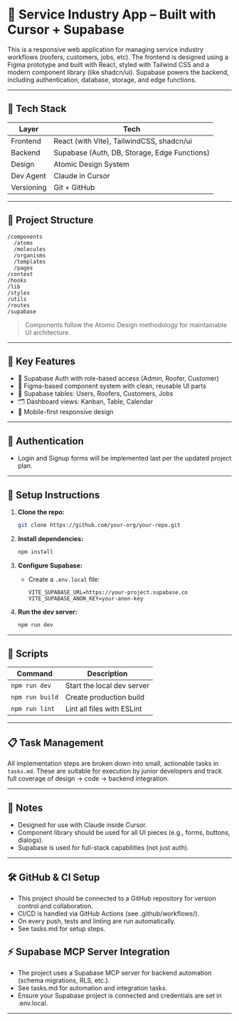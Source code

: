 # 💠 Service Industry App – Built with Cursor + Supabase

This is a responsive web application for managing service industry workflows (roofers, customers, jobs, etc). The frontend is designed using a Figma prototype and built with React, styled with Tailwind CSS and a modern component library (like shadcn/ui). Supabase powers the backend, including authentication, database, storage, and edge functions.

---

## 🚀 Tech Stack

| Layer      | Tech                                         |
| ---------- | -------------------------------------------- |
| Frontend   | React (with Vite), TailwindCSS, shadcn/ui    |
| Backend    | Supabase (Auth, DB, Storage, Edge Functions) |
| Design     | Atomic Design System                         |
| Dev Agent  | Claude in Cursor                             |
| Versioning | Git + GitHub                                 |

---

## 🧱 Project Structure

```
/components
  /atoms
  /molecules
  /organisms
  /templates
  /pages
/context
/hooks
/lib
/styles
/utils
/routes
/supabase
```

> Components follow the Atomic Design methodology for maintainable UI architecture.

---

## 🥉 Key Features

* 🔐 Supabase Auth with role-based access (Admin, Roofer, Customer)
* 🧱 Figma-based component system with clean, reusable UI parts
* 📆 Supabase tables: Users, Roofers, Customers, Jobs
* 🗂️ Dashboard views: Kanban, Table, Calendar
* 📱 Mobile-first responsive design

---

## 🔐 Authentication

* Login and Signup forms will be implemented last per the updated project plan.

---

## 💠 Setup Instructions

1. **Clone the repo:**

   ```bash
   git clone https://github.com/your-org/your-repo.git
   ```

2. **Install dependencies:**

   ```bash
   npm install
   ```

3. **Configure Supabase:**

   * Create a `.env.local` file:

     ```
     VITE_SUPABASE_URL=https://your-project.supabase.co
     VITE_SUPABASE_ANON_KEY=your-anon-key
     ```

4. **Run the dev server:**

   ```bash
   npm run dev
   ```

---

## 🔄 Scripts

| Command         | Description                |
| --------------- | -------------------------- |
| `npm run dev`   | Start the local dev server |
| `npm run build` | Create production build    |
| `npm run lint`  | Lint all files with ESLint |

---

## 📋 Task Management

All implementation steps are broken down into small, actionable tasks in `tasks.md`. These are suitable for execution by junior developers and track full coverage of design → code → backend integration.

---

## 📌 Notes

* Designed for use with Claude inside Cursor.
* Component library should be used for all UI pieces (e.g., forms, buttons, dialogs).
* Supabase is used for full-stack capabilities (not just auth).

---

## 🛠 GitHub & CI Setup

- This project should be connected to a GitHub repository for version control and collaboration.
- CI/CD is handled via GitHub Actions (see .github/workflows/).
- On every push, tests and linting are run automatically.
- See tasks.md for setup steps.

## ⚡ Supabase MCP Server Integration

- The project uses a Supabase MCP server for backend automation (schema migrations, RLS, etc.).
- See tasks.md for automation and integration tasks.
- Ensure your Supabase project is connected and credentials are set in .env.local.

---
